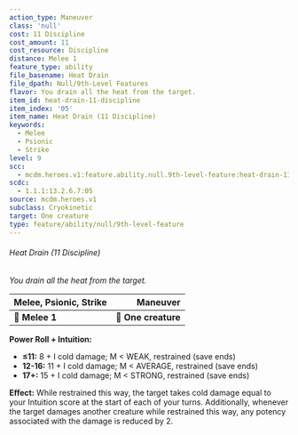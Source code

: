 ```yaml
---
action_type: Maneuver
class: 'null'
cost: 11 Discipline
cost_amount: 11
cost_resource: Discipline
distance: Melee 1
feature_type: ability
file_basename: Heat Drain
file_dpath: Null/9th-Level Features
flavor: You drain all the heat from the target.
item_id: heat-drain-11-discipline
item_index: '05'
item_name: Heat Drain (11 Discipline)
keywords:
  - Melee
  - Psionic
  - Strike
level: 9
scc:
  - mcdm.heroes.v1:feature.ability.null.9th-level-feature:heat-drain-11-discipline
scdc:
  - 1.1.1:13.2.6.7:05
source: mcdm.heroes.v1
subclass: Cryokinetic
target: One creature
type: feature/ability/null/9th-level-feature
---
```


###### Heat Drain (11 Discipline)

*You drain all the heat from the target.*

| **Melee, Psionic, Strike** |        **Maneuver** |
| -------------------------- | ------------------: |
| **📏 Melee 1**             | **🎯 One creature** |

**Power Roll + Intuition:**

- **≤11:** 8 + I cold damage; M < WEAK, restrained (save ends)
- **12-16:** 11 + I cold damage; M < AVERAGE, restrained (save ends)
- **17+:** 15 + I cold damage; M < STRONG, restrained (save ends)

**Effect:** While restrained this way, the target takes cold damage equal to your Intuition score at the start of each of your turns. Additionally, whenever the target damages another creature while restrained this way, any potency associated with the damage is reduced by 2.
